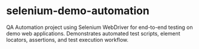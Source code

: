 # selenium-demo-automation
QA Automation project using Selenium WebDriver for end-to-end testing on demo web applications. Demonstrates automated test scripts, element locators, assertions, and test execution workflow.
